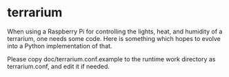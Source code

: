 # terrarium

When using a Raspberry Pi for controlling the lights, heat, and
humidity of a terrarium, one needs some code.  Here is something which
hopes to evolve into a Python implementation of that.

Please copy doc/terrarium.conf.example to the runtime work directory
as terrarium.conf, and edit it if needed.

